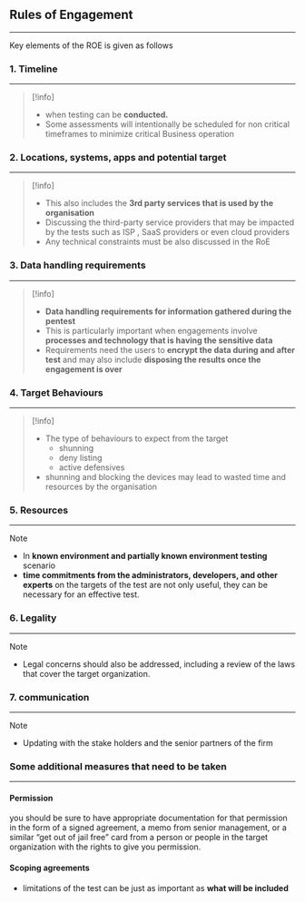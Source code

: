 ## Rules of Engagement
---
Key elements of the ROE is given as follows 

### 1. Timeline 
---
>[!info]
>- when testing can be **conducted.**
>- Some assessments will intentionally be scheduled for non critical timeframes to minimize critical Business operation 

### 2. Locations, systems, apps and potential target 
---
>[!info]
>- This also includes the **3rd party services that is used by the organisation**
>- Discussing the third-party service providers that may be impacted by the tests such as ISP , SaaS providers or even cloud providers 
>- Any technical constraints must be also discussed in the RoE

### 3. Data handling requirements 
---
>[!info]
>- **Data handling requirements for information gathered during the pentest**
>- This is particularly important when engagements involve **processes and technology that is having the sensitive data**
>- Requirements need the users to **encrypt the data during and after test** and may also include **disposing the results once the engagement is over** 

### 4. Target Behaviours 
--- 
>[!info]
>- The type of behaviours to expect from the target 
>	- shunning 
>	- deny listing 
>	- active defensives 
>- shunning and blocking the devices may lead to wasted time and resources by the organisation 

### 5. Resources
---
>[!note]
>- In **known environment and partially known environment testing** scenario
>- **time commitments from the administrators, developers, and other experts** on the targets of the test are not only useful, they can be necessary for an effective test.

### 6. Legality 
---
>[!note]
>- Legal concerns should also be addressed, including a review of the laws that cover the target organization.

### 7. communication 
---
>[!note]
>- Updating with the stake holders and the senior partners of the firm 


### Some additional measures that need to be taken 
---
#### Permission 
you should be sure to have appropriate documentation for that permission in the form of a signed agreement, a memo from senior management, or a similar “get out of jail free” card from a person or people in the target organization with the rights to give you  permission.

#### Scoping agreements 
- limitations of the test can be just as important as **what will be included**




